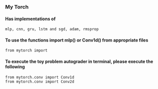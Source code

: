 ### My Torch

#### Has implementations of 

	mlp, cnn, gru, lstm and sgd, adam, rmsprop

#### To use the functions import mlp() or Conv1d() from appropriate files

	from mytorch import 

#### To execute the toy problem autograder in terminal, please execute the following

	from mytorch.conv import Conv1d
	from mytorch.conv import Conv2d

